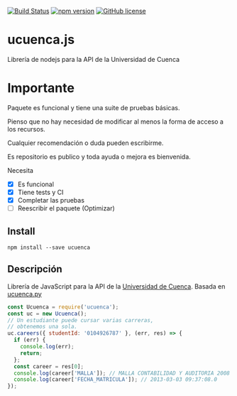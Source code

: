 [![Build Status](https://travis-ci.org/edzzn/ucuenca.js.svg?branch=master)](https://travis-ci.org/edzzn/ucuenca.js)
[![npm version](https://badge.fury.io/js/ucuenca.svg)](https://badge.fury.io/js/ucuenca)
[![GitHub license](https://img.shields.io/github/license/edzzn/ucuenca.js.svg)](https://github.com/edzzn/ucuenca.js/blob/master/LICENSE)


# ucuenca.js
Librería de nodejs para la API de la Universidad de Cuenca

# Importante
Paquete es funcional y tiene una suite de pruebas básicas.

Pienso que no hay necesidad de modificar al menos la forma de acceso a los recursos.

Cualquier recomendación o duda pueden escribirme.

Es repositorio es publico y toda ayuda o mejora es bienvenida.

Necesita
- [x] Es funcional
- [x] Tiene tests y CI
- [X] Completar las pruebas
- [ ] Reescribir el paquete (Optimizar)

## Install

`npm install --save ucuenca`


## Descripción

Librería de JavaScript para la API de la [Universidad de Cuenca](http://www.ucuenca.edu.ec/). Basada en [ucuenca.py](https://github.com/stsewd/ucuenca.py)


```javascript
const Ucuenca = require('ucuenca');
const uc = new Ucuenca();
// Un estudiante puede cursar varias carreras,
// obtenemos una sola.
uc.careers({ studentId: '0104926787' }, (err, res) => {
  if (err) { 
    console.log(err);
    return;
  };
  const career = res[0];
  console.log(career['MALLA']); // MALLA CONTABILIDAD Y AUDITORIA 2008
  console.log(career['FECHA_MATRICULA']); // 2013-03-03 09:37:08.0
});
```
